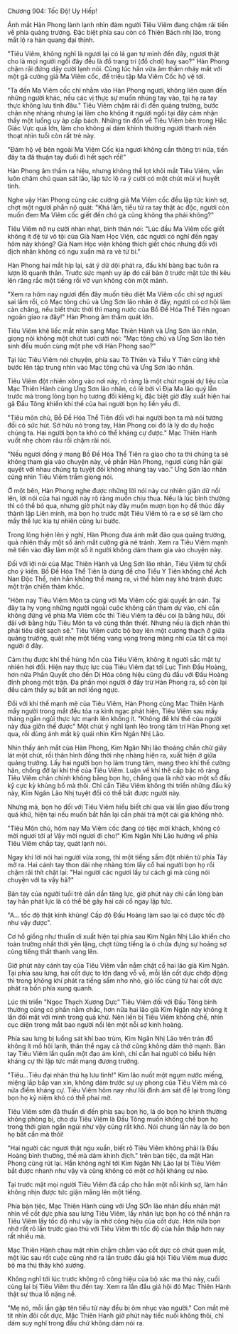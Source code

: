 




Chương 904: Tốc Độ! Uy Hiếp!




Ánh mắt Hàn Phong lành lạnh nhìn đám người Tiêu Viêm đang chậm rãi tiến về phía quảng trường. Đặc biệt phía sau còn có Thiên Bách nhị lão, trong mắt lộ ra hàn quang đại thịnh.

"Tiêu Viêm, không nghĩ là ngươi lại có lá gan tự mình đến đây, ngươi thật cho là mọi người ngồi đây đều là đồ trang trí (đồ chơi) hay sao?" Hàn Phong chậm rãi đứng dậy cười lạnh nói. Cùng lúc hắn vừa âm thầm nháy mắt với một gã cường giả Ma Viêm cốc, để triệu tập Ma Viêm Cốc hộ vệ tới.

"Ta đến Ma Viêm cốc chỉ nhằm vào Hàn Phong ngươi, không liên quan đến những người khác, nếu các vị thực sự muốn nhúng tay vào, tại hạ ra tay thực không lưu tình đâu." Tiêu Viêm chậm rãi đi đến quảng trường, bước chân nhẹ nhàng nhưng lại làm cho không ít người ngồi tại đây cảm nhận thấy một luồng uy áp cấp bách. Những tin đồn về Tiêu Viêm bên trong Hắc Giác Vực quá lớn, làm cho không ai dám khinh thường người thanh niên thoạt nhìn tuổi còn rất trẻ này.

"Đám hộ vệ bên ngoài Ma Viêm Cốc kia ngươi không cần thông tri nữa, tiến đây ta đã thuận tay đuổi đi hết sạch rồi!"

Hàn Phong âm thầm ra hiệu, nhưng không thể lọt khỏi mắt Tiêu Viêm, vẫn luôn chăm chú quan sát lão, lập tức lộ ra ý cười có một chút mùi vị huyết tinh.

Nghe vậy Hàn Phong cùng các cường giả Ma Viêm cốc đều lập tức kinh sợ, chợt một người phẫn nộ quát: "Khá lắm, tiểu tử ra tay thật ác độc, ngươi còn muốn đem Ma Viêm cốc giết đến chó gà cũng không tha phải không?"

Tiêu Viêm nở nụ cười nhàn nhạt, bình thản nói: "Lúc đầu Ma Viêm cốc giết không ít đệ tử vô tội của Già Nam Học Viện, các ngươi có nghĩ đến ngày hôm này không? Già Nam Học viện không thích giết chóc nhưng đối với địch nhân không có ngu xuẩn mà ra vẻ từ bi."

Hàn Phong hai mắt híp lại, sát ý dữ dội phát ra, đấu khí bàng bạc tuôn ra lượn lờ quanh thân. Trước sức mạnh uy áp đó cái bàn ở trước mặt tức thì kêu lên răng rắc một tiếng rồi vỡ vụn không còn một mảnh.

"Xem ra hôm nay ngươi đến đây muốn tiêu diệt Ma Viêm cốc chỉ sợ ngươi sai lầm rồi, có Mạc tông chủ và Ưng Sơn lão nhân ở đây, ngươi có cơ hội làm càn chăng, nếu biết thức thời thì mang nước của Bồ Đề Hóa Thể Tiên ngoan ngoãn giao ra đây!" Hàn Phong âm thầm quát lớn.

Tiêu Viêm khẽ liếc mắt nhìn sang Mạc Thiên Hành và Ưng Sơn lão nhân, giọng nói không một chút tươi cười nói: "Mạc tông chủ và Ưng Sơn lão tiên sinh đều muốn cùng một phe với Hàn Phong sao?"

Tại lúc Tiêu Viêm nói chuyện, phía sau Tô Thiên và Tiểu Y Tiên cũng khẽ bước lên tập trung nhìn vào Mạc tông chủ và Ưng Sơn lão nhân.

Tiêu Viêm đột nhiên xông vào nơi này, rõ ràng là một chút ngoài dự liệu của Mạc Thiên Hành cùng Ưng Sơn lão nhân, có lẽ bởi vì Địa Ma lão quỷ lần trước mà trong lòng bọn họ tương đối kiêng kị, đặc biệt giờ đây xuất hiện hai gã Đấu Tông khiến khí thế của hai người bọn họ liền yếu đi.

"Tiêu môn chủ, Bồ Đề Hóa Thể Tiên đối với hai người bọn ta mà nói tương đối có sức hút. Sở hữu nó trong tay, Hàn Phong coi đó là lý do dụ hoặc chúng ta. Hai người bọn ta khó có thể kháng cự được." Mạc Thiên Hành vuốt nhẹ chòm râu rồi chậm rãi nói.

"Nếu ngươi đồng ý mang Bồ Đề Hóa Thể Tiên ra giao cho ta thì chúng ta sẽ không tham gia vào chuyện này, về phần Hàn Phong, ngươi cùng hắn giải quyết với nhau chúng ta tuyệt đối không nhúng tay vào." Ưng Sơn lão nhân cũng nhìn Tiêu Viêm trầm giọng nói.

Ở một bên, Hàn Phong nghe được những lời nói này cư nhiên giận dữ nổi lên, lời nói của hai người này rõ ràng muốn chịu thua. Nếu là lúc bình thường thì có thể bỏ qua, nhưng giờ phút này đây muốn mượn bọn họ để thúc đẩy thành lập Liên minh, mà bọn họ trước mặt Tiêu Viêm tỏ ra e sợ sẽ làm cho mấy thế lực kia tự nhiên cũng lui bước.

Trong lòng hiện lên ý nghĩ, Hàn Phong đưa ánh mắt đảo qua quảng trường, quả nhiên thấy một số ánh mắt cường giả né tránh. Xem ra Tiêu Viêm mạnh mẽ tiến vào đây làm một số ít người không dám tham gia vào chuyện này.

Đối với lời nói của Mạc Thiên Hành và Ưng Sơn lão nhân, Tiêu Viêm từ chối cho ý kiến. Bồ Đề Hóa Thể Tiên là dùng để cho Tiểu Y Tiên khống chế Ách Nan Độc Thể, nên hắn không thể mang ra, vì thế hôm nay khó tránh được một trận chiến thảm khốc.

"Hôm nay Tiêu Viêm Môn ta cùng với Ma Viêm cốc giải quyết ân oán. Tại đây ta hy vọng những người ngoài cuộc không cần tham dự vào, chỉ cần không đứng về phía Ma Viêm cốc thì Tiêu Viêm ta đều coi là bằng hữu, đối đãi với bằng hữu Tiêu Môn ta vô cùng thân thiết. Nhưng nếu là địch nhân thì phải tiêu diệt sạch sẽ." Tiêu Viêm cước bộ bay lên một cương thạch ở giữa quảng trường, quát nhẹ một tiếng vang vọng trong màng nhĩ của tất cả mọi người ở đây.

Cảm thụ được khí thế hùng hồn của Tiêu Viêm, không ít người sắc mặt tự nhiên hơi đổi. Hiện nay thực lực của Tiêu Viêm đạt tới Lục Tinh Đấu Hoàng, hơn nữa Phần Quyết cho đến Dị Hỏa công hiệu cũng đủ đấu với Đấu Hoàng đỉnh phong một trận. Đa phần mọi người ở đây trừ Hàn Phong ra, số còn lại đều cảm thấy sự bất an nơi lồng ngực.

Đối với khí thế mạnh mẽ của Tiêu Viêm, Hàn Phong cùng Mạc Thiên Hành mấy người trong mắt đều tỏa ra kinh ngạc phát hiện, Tiêu Viêm sau mấy tháng ngắn ngủi thực lực mạnh lên không ít. "Không để khí thế của người này đùa giỡn thế được" Một chút ý nghĩ lạnh lẽo trong tâm trí Hàn Phong xẹt qua, rồi dùng ánh mắt kỳ quái nhìn Kim Ngân Nhị Lão.

Nhìn thấy ánh mắt của Hàn Phong, Kim Ngân Nhị lão thoáng chần chừ giây lát một chút, rồi thân hình đồng thời nhẹ nhàng hiện ra, xuất hiện ở giữa quảng trường. Lấy hai người bọn họ làm trung tâm, mang theo khí thế cường hãn, chống đỡ lại khí thế của Tiêu Viêm. Luận về khí thế cấp bậc rõ ràng Tiêu Viêm chân chính không bằng bọn họ, chẳng qua là nhờ vào một số đấu kỹ cực kỳ khủng bố mà thôi. Chỉ cần Tiêu Viêm không thi triển những đấu kỹ này, Kim Ngân Lão Nhị tuyệt đối có thể bắt được người này.

Nhưng mà, bọn họ đối với Tiêu Viêm hiểu biết chỉ qua vài lần giao đấu trong quá khứ, hiện tại nếu muốn bắt hắn lại cần phải trả một cái giá không nhỏ.

"Tiêu Môn chủ, hôm nay Ma Viêm cốc đang có tiệc mời khách, không có mời ngươi tới a! Vậy mời ngươi đi cho!" Kim Ngân Nhị Lão hướng về phía Tiêu Viêm chắp tay, quát lạnh nói.

Ngay khi lời nói hai người vừa xong, thì một tiếng sấm đột nhiên từ phía Tây mở ra. Hai cánh tay thon dài nhẹ nhàng tóm lấy cổ hai người bọn họ rồi chậm rãi thít chặt lại: "Hai người các ngươi lấy tư cách gì mà cùng nói chuyện với ta vậy hả?"

Bàn tay của người tuổi trẻ dần dần tăng lực, giờ phút này chỉ cần lòng bàn tay hắn phát lực là có thể bẻ gãy hai cái cổ ngay lập tức.

"A… tốc độ thật kinh khủng! Cấp độ Đấu Hoàng làm sao lại có được tốc độ như vậy được".

Cơ hồ giống như thuấn di xuất hiện tại phía sau Kim Ngân Nhị Lão khiến cho toàn trường nhất thời yên lặng, chợt từng tiếng la ó chứa đựng sự hoảng sợ cùng tiếng thất thanh vang lên.

Giờ phút này cánh tay của Tiêu Viêm vẫn nắm chặt cổ hai lão già Kim Ngân. Tại phía sau lưng, hai cốt dực to lớn đang vỗ vỗ, mỗi lần cốt dực chớp động thì trong không khí phát ra tiếng sấm nho nhỏ, gió lốc cũng từ hai cốt dực phát ra bốn phía xung quanh.

Lúc thi triển "Ngọc Thạch Xương Dực" Tiêu Viêm đối với Đấu Tông bình thường cũng có phần nằm chắc, hơn nữa hai lão già Kim Ngân này không ít lần đối mặt với mình trong quá khứ. Nên liền bị Tiêu Viêm khống chế, nhìn cục diện trong mắt bao người nổi lên một nỗi sợ kinh hoàng.

Phía sau lưng bị luồng sát khí bao trùm, Kim Ngân Nhị Lão trên trán đổ không ít mồ hôi lạnh, thân thể ngay cả thở cũng không dám thở mạnh. Bàn tay Tiêu Viêm lẩn quẩn một đạo ám kình, chỉ cần hai người có biểu hiện kháng cự thì lập tức mất mạng đương trường.

"Tiêu…Tiêu đại nhân thủ hạ lưu tình!" Kim lão nuốt một ngụm nước miếng, miệng lắp bắp van xin, không dám trước sự uy phong của Tiêu Viêm mà có nửa điểm kháng cự. Tiêu Viêm hôm nay như lôi đình ám sát để lại trong lòng bọn họ kỷ niệm khó có thể phai mờ.

Tiêu Viêm sớm đã thuấn di đến phía sau bọn họ, là do bọn họ khinh thường không phòng bị, cho dù Tiêu Viêm là Đấu Tông muốn khống chế bọn họ trong thời gian ngắn ngủi như vậy cũng rất khó. Nói chung lần này là do bọn họ bất cẩn mà thôi!

"Hai người các ngươi thật ngu xuẩn, biết rõ Tiêu Viêm không phải là Đấu Hoàng bình thường, thế mà dám khinh địch." trên bàn tiệc, da mặt Hàn Phong cũng rút lại. Hắn không nghĩ tới Kim Ngân Nhị Lão lại bị Tiêu Viêm bắt được nhanh như vậy và cũng không có một cơ hội kháng cự nào.

Tại trước mặt mọi người Tiêu Viêm đã cấp cho hắn một nỗi kinh sợ, làm hắn không nhịn được tức giận mắng lên một tiếng.

Phía bàn tiệc, Mạc Thiên Hành cùng với Ưng SƠn lão nhân đều nhăn mặt nhìn về cốt dực phía sau lưng Tiêu Viêm, lấy nhãn lực bọn họ có thể nhận ra Tiêu Viêm lấy tốc độ như vậy là nhờ công hiệu của cốt dực. Hơn nữa bọn nhớ rất rõ lần trước giao thủ với Tiêu Viêm thì tốc độ của hắn thấp hơn nay rất nhiều mà.

Mạc Thiên Hành chau mặt nhìn chằm chằm vào cốt dực có chút quen mắt, một lúc sau rốt cuộc cũng nhớ ra lần trước đấu giá hội Tiêu Viêm mua được bộ ma thú thây khô xương.

Không nghĩ tới lúc trước không rõ công hiệu của bộ xác ma thú này, cuối cùng lại bị Tiêu Viêm thu đến tay. Xem ra lần đấu giá hội đó Mạc Thiên Hành thật sự thua lỗ nặng nề.

"Mẹ nó, mỗi lần gặp tên tiểu tử này đều bị ôm nhục vào người." Con mắt mê tít nhìn đôi cốt dực, Mặc Thiên Hành giờ phút này tiếc nuối không thôi, chỉ dám suy nghĩ trong đầu chứ không dám nói ra.




